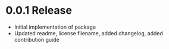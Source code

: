 # 0.0.1 Release

- Initial implementation of package
- Updated readme, license filename, added changelog, added contribution guide
